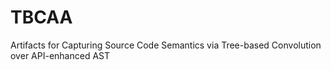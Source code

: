 # TBCAA
Artifacts for Capturing Source Code Semantics via Tree-based Convolution over API-enhanced AST
